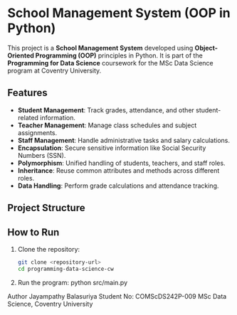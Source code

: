 # School Management System (OOP in Python)

This project is a **School Management System** developed using **Object-Oriented Programming (OOP)** principles in Python. It is part of the **Programming for Data Science** coursework for the MSc Data Science program at Coventry University.

## Features
- **Student Management**: Track grades, attendance, and other student-related information.
- **Teacher Management**: Manage class schedules and subject assignments.
- **Staff Management**: Handle administrative tasks and salary calculations.
- **Encapsulation**: Secure sensitive information like Social Security Numbers (SSN).
- **Polymorphism**: Unified handling of students, teachers, and staff roles.
- **Inheritance**: Reuse common attributes and methods across different roles.
- **Data Handling**: Perform grade calculations and attendance tracking.

## Project Structure

## How to Run
1. Clone the repository:
   ```bash
   git clone <repository-url>
   cd programming-data-science-cw

2. Run the program:
    python src/main.py

Author
Jayampathy Balasuriya
Student No: COMScDS242P-009
MSc Data Science, Coventry University

    